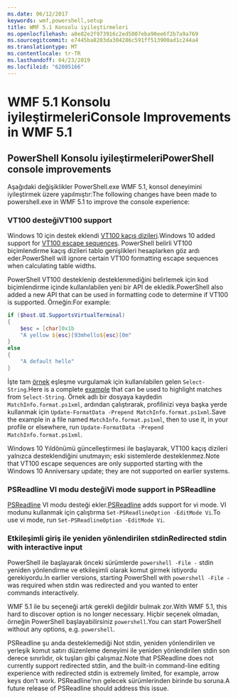 ```yaml
---
ms.date: 06/12/2017
keywords: wmf,powershell,setup
title: WMF 5.1 Konsolu iyileştirmeleri
ms.openlocfilehash: a8e82e2f973916c2ed5007eba90ee6f2b7a9a769
ms.sourcegitcommit: e7445ba8203da304286c591ff513900ad1c244a4
ms.translationtype: MT
ms.contentlocale: tr-TR
ms.lasthandoff: 04/23/2019
ms.locfileid: "62085166"
---
```

# <a name="console-improvements-in-wmf-51"></a><span data-ttu-id="a2352-103">WMF 5.1 Konsolu iyileştirmeleri</span><span class="sxs-lookup"><span data-stu-id="a2352-103">Console Improvements in WMF 5.1</span></span>

## <a name="powershell-console-improvements"></a><span data-ttu-id="a2352-104">PowerShell Konsolu iyileştirmeleri</span><span class="sxs-lookup"><span data-stu-id="a2352-104">PowerShell console improvements</span></span>

<span data-ttu-id="a2352-105">Aşağıdaki değişiklikler PowerShell.exe WMF 5.1, konsol deneyimini iyileştirmek üzere yapılmıştır:</span><span class="sxs-lookup"><span data-stu-id="a2352-105">The following changes have been made to powershell.exe in WMF 5.1 to improve the console experience:</span></span>

### <a name="vt100-support"></a><span data-ttu-id="a2352-106">VT100 desteği</span><span class="sxs-lookup"><span data-stu-id="a2352-106">VT100 support</span></span>

<span data-ttu-id="a2352-107">Windows 10 için destek eklendi [VT100 kaçış dizileri](/windows/console/console-virtual-terminal-sequences).</span><span class="sxs-lookup"><span data-stu-id="a2352-107">Windows 10 added support for [VT100 escape sequences](/windows/console/console-virtual-terminal-sequences).</span></span>
<span data-ttu-id="a2352-108">PowerShell belirli VT100 biçimlendirme kaçış dizileri tablo genişlikleri hesaplarken göz ardı eder.</span><span class="sxs-lookup"><span data-stu-id="a2352-108">PowerShell will ignore certain VT100 formatting escape sequences when calculating table widths.</span></span>

<span data-ttu-id="a2352-109">PowerShell VT100 desteklenip desteklenmediğini belirlemek için kod biçimlendirme içinde kullanılabilen yeni bir API de ekledik.</span><span class="sxs-lookup"><span data-stu-id="a2352-109">PowerShell also added a new API that can be used in formatting code to determine if VT100 is supported.</span></span>
<span data-ttu-id="a2352-110">Örneğin:</span><span class="sxs-lookup"><span data-stu-id="a2352-110">For example:</span></span>

```powershell
if ($host.UI.SupportsVirtualTerminal)
{
    $esc = [char]0x1b
    "A yellow ${esc}[93mhello${esc}[0m"
}
else
{
    "A default hello"
}
```

<span data-ttu-id="a2352-111">İşte tam [örnek](https://gist.github.com/lzybkr/dcb973dccd54900b67783c48083c28f7) eşleşme vurgulamak için kullanılabilen gelen `Select-String`.</span><span class="sxs-lookup"><span data-stu-id="a2352-111">Here is a complete [example](https://gist.github.com/lzybkr/dcb973dccd54900b67783c48083c28f7) that can be used to highlight matches from `Select-String`.</span></span>
<span data-ttu-id="a2352-112">Örnek adlı bir dosyaya kaydedin `MatchInfo.format.ps1xml`, ardından çalıştırarak, profilinizi veya başka yerde kullanmak için `Update-FormatData -Prepend MatchInfo.format.ps1xml`.</span><span class="sxs-lookup"><span data-stu-id="a2352-112">Save the example in a file named `MatchInfo.format.ps1xml`, then to use it, in your profile or elsewhere, run `Update-FormatData -Prepend MatchInfo.format.ps1xml`.</span></span>

<span data-ttu-id="a2352-113">Windows 10 Yıldönümü güncelleştirmesi ile başlayarak, VT100 kaçış dizileri yalnızca desteklendiğini unutmayın; eski sistemlerde desteklenmez.</span><span class="sxs-lookup"><span data-stu-id="a2352-113">Note that VT100 escape sequences are only supported starting with the Windows 10 Anniversary update; they are not supported on earlier systems.</span></span>

### <a name="vi-mode-support-in-psreadline"></a><span data-ttu-id="a2352-114">PSReadline VI modu desteği</span><span class="sxs-lookup"><span data-stu-id="a2352-114">Vi mode support in PSReadline</span></span>

<span data-ttu-id="a2352-115">[PSReadline](https://github.com/lzybkr/PSReadLine) VI modu desteği ekler.</span><span class="sxs-lookup"><span data-stu-id="a2352-115">[PSReadline](https://github.com/lzybkr/PSReadLine) adds support for vi mode.</span></span> <span data-ttu-id="a2352-116">VI modunu kullanmak için çalıştırma `Set-PSReadlineOption -EditMode Vi`.</span><span class="sxs-lookup"><span data-stu-id="a2352-116">To use vi mode, run `Set-PSReadlineOption -EditMode Vi`.</span></span>

### <a name="redirected-stdin-with-interactive-input"></a><span data-ttu-id="a2352-117">Etkileşimli giriş ile yeniden yönlendirilen stdin</span><span class="sxs-lookup"><span data-stu-id="a2352-117">Redirected stdin with interactive input</span></span>

<span data-ttu-id="a2352-118">PowerShell ile başlayarak önceki sürümlerde `powershell -File -` stdin yeniden yönlendirme ve etkileşimli olarak komut girmek istiyordu gerekiyordu.</span><span class="sxs-lookup"><span data-stu-id="a2352-118">In earlier versions, starting PowerShell with `powershell -File -` was required when stdin was redirected and you wanted to enter commands interactively.</span></span>

<span data-ttu-id="a2352-119">WMF 5.1 ile bu seçeneği artık gerekli değildir bulmak zor.</span><span class="sxs-lookup"><span data-stu-id="a2352-119">With WMF 5.1, this hard to discover option is no longer necessary.</span></span>
<span data-ttu-id="a2352-120">Hiçbir seçenek olmadan, örneğin PowerShell başlayabilirsiniz `powershell`.</span><span class="sxs-lookup"><span data-stu-id="a2352-120">You can start PowerShell without any options, e.g. `powershell`.</span></span>

<span data-ttu-id="a2352-121">PSReadline şu anda desteklemediği Not stdin, yeniden yönlendirilen ve yerleşik komut satırı düzenleme deneyimi ile yeniden yönlendirilen stdin son derece sınırlıdır, ok tuşları gibi çalışmaz.</span><span class="sxs-lookup"><span data-stu-id="a2352-121">Note that PSReadline does not currently support redirected stdin, and the built-in command-line editing experience with redirected stdin is extremely limited, for example, arrow keys don't work.</span></span>
<span data-ttu-id="a2352-122">PSReadline'nın gelecek sürümlerinden birinde bu soruna.</span><span class="sxs-lookup"><span data-stu-id="a2352-122">A future release of PSReadline should address this issue.</span></span>